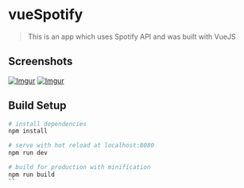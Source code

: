 # vueSpotify

> This is an app which uses Spotify API and was built with VueJS

## Screenshots
[![Imgur](http://i.imgur.com/KYC0C67.jpg)](http://i.imgur.com/KYC0C67.jpg)
[![Imgur](http://i.imgur.com/KvWWmi4.jpg)](http://i.imgur.com/KvWWmi4.jpg)

## Build Setup

``` bash
# install dependencies
npm install

# serve with hot reload at localhost:8080
npm run dev

# build for production with minification
npm run build
``
